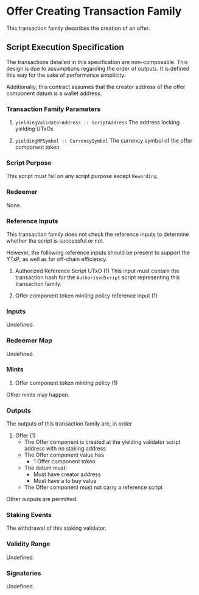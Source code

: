 # Offer Creating Transaction Family

This transaction family describes the creation of an offer.

## Script Execution Specification

The transactions detailed in this specification are non-composable. This design is due to assumptions regarding the order of outputs. It is defined this way for the sake of performance simplicity.

Additionally, this contract assumes that the creator address of the offer component datum is a wallet address.

### Transaction Family Parameters

1. `yieldingValidatorAddress :: ScriptAddress`
  The address locking yielding UTxOs

2. `yieldingMPSymbol :: CurrencySymbol`
  The currency symbol of the offer component token

### Script Purpose

This script must fail on any script purpose except `Rewarding`.

### Redeemer

None.

### Reference Inputs

This transaction family does not check the reference inputs to determine whether the script is successful or not.

However, the following reference inputs should be present to support the YTxP, as well as for off-chain efficiency.

1. Authorized Reference Script UTxO (1)
This input must contain the transaction hash for the `AuthorisedScript` script representing this transaction family.

2. Offer component token minting policy reference input (1)

### Inputs

Undefined.

### Redeemer Map

Undefined.

### Mints

1. Offer component token minting policy (1)

Other mints may happen.

### Outputs

The outputs of this transaction family are, in order

1. Offer (1)
    - The Offer component is created at the yielding validator script address with no staking address
    - The Offer component value has
      - 1 Offer component token
    - The datum must:
      - Must have creator address
      - Must have a to buy value
    - The Offer component must not carry a reference script

Other outputs are permitted.

### Staking Events

The withdrawal of this staking validator.

### Validity Range

Undefined.

### Signatories

Undefined.
